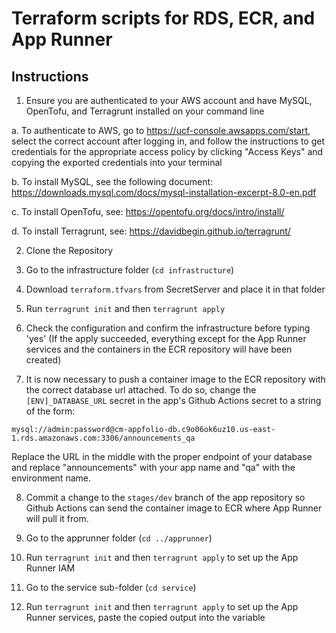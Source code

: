 # Terraform scripts for RDS, ECR, and App Runner


## Instructions

1. Ensure you are authenticated to your AWS account and have MySQL, OpenTofu, and Terragrunt installed on your command line

a. To authenticate to AWS, go to https://ucf-console.awsapps.com/start, select the correct account after logging in, and follow the instructions to get credentials for the appropriate access policy by clicking "Access Keys" and copying the exported credentials into your terminal

b. To install MySQL, see the following document: https://downloads.mysql.com/docs/mysql-installation-excerpt-8.0-en.pdf

c. To install OpenTofu, see: https://opentofu.org/docs/intro/install/

d. To install Terragrunt, see: https://davidbegin.github.io/terragrunt/

2. Clone the Repository

3. Go to the infrastructure folder (`cd infrastructure`) 

4. Download `terraform.tfvars` from SecretServer and place it in that folder

5. Run `terragrunt init` and then `terragrunt apply`

6. Check the configuration and confirm the infrastructure before typing 'yes' (If the apply succeeded, everything except for the App Runner services and the containers in the ECR repository will have been created)

7. It is now necessary to push a container image to the ECR repository with the correct database url attached. To do so, change the `[ENV]_DATABASE_URL` secret in the app's Github Actions secret to a string of the form:

`mysql://admin:password@cm-appfolio-db.c9o06ok6uz10.us-east-1.rds.amazonaws.com:3306/announcements_qa`

Replace the URL in the middle with the proper endpoint of your database and replace "announcements" with your app name and "qa" with the environment name.

8. Commit a change to the `stages/dev` branch of the app repository so Github Actions can send the container image to ECR where App Runner will pull it from.

9. Go to the apprunner folder (`cd ../apprunner`)

10. Run `terragrunt init` and then `terragrunt apply` to set up the App Runner IAM

11. Go to the service sub-folder (`cd service`)

12. Run `terragrunt init` and then `terragrunt apply` to set up the App Runner services, paste the copied output into the variable

